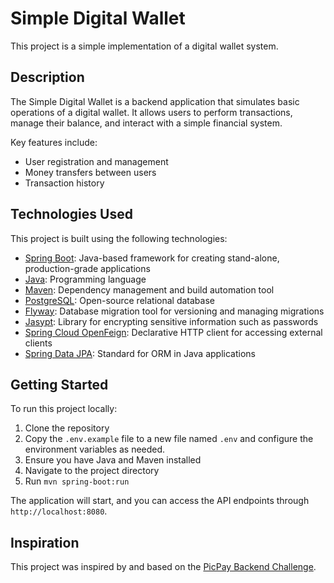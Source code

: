 # Simple Digital Wallet

This project is a simple implementation of a digital wallet system.

## Description

The Simple Digital Wallet is a backend application that simulates basic operations of a digital wallet. It allows users to perform transactions, manage their balance, and interact with a simple financial system.

Key features include:

- User registration and management
- Money transfers between users
- Transaction history

## Technologies Used

This project is built using the following technologies:

- [Spring Boot](https://spring.io/projects/spring-boot): Java-based framework for creating stand-alone, production-grade applications
- [Java](https://www.java.com/): Programming language
- [Maven](https://maven.apache.org/): Dependency management and build automation tool
- [PostgreSQL](https://www.postgresql.org/): Open-source relational database
- [Flyway](https://flywaydb.org/): Database migration tool for versioning and managing migrations
- [Jasypt](http://www.jasypt.org/): Library for encrypting sensitive information such as passwords
- [Spring Cloud OpenFeign](https://spring.io/projects/spring-cloud-openfeign): Declarative HTTP client for accessing external clients
- [Spring Data JPA](https://spring.io/projects/spring-data-jpa): Standard for ORM in Java applications

## Getting Started

To run this project locally:

1. Clone the repository
2. Copy the `.env.example` file to a new file named `.env` and configure the environment variables as needed.
3. Ensure you have Java and Maven installed
4. Navigate to the project directory
5. Run `mvn spring-boot:run`

The application will start, and you can access the API endpoints through `http://localhost:8080`.

## Inspiration

This project was inspired by and based on the [PicPay Backend Challenge](https://github.com/PicPay/picpay-desafio-backend).

